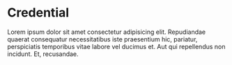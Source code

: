 Credential
==========

Lorem ipsum dolor sit amet consectetur adipisicing elit. Repudiandae quaerat consequatur necessitatibus iste praesentium hic, pariatur, perspiciatis temporibus vitae labore vel ducimus et. Aut qui repellendus non incidunt. Et, recusandae.